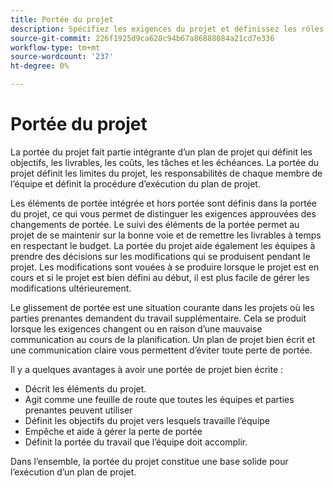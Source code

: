 ```yaml
---
title: Portée du projet
description: Spécifiez les exigences du projet et définissez les rôles et les responsabilités dans le plan de votre projet.
source-git-commit: 226f1925d9ca628c94b67a86888084a21cd7e336
workflow-type: tm+mt
source-wordcount: '237'
ht-degree: 0%

---
```



# Portée du projet

La portée du projet fait partie intégrante d’un plan de projet qui définit les objectifs, les livrables, les coûts, les tâches et les échéances. La portée du projet définit les limites du projet, les responsabilités de chaque membre de l’équipe et définit la procédure d’exécution du plan de projet.

Les éléments de portée intégrée et hors portée sont définis dans la portée du projet, ce qui vous permet de distinguer les exigences approuvées des changements de portée. Le suivi des éléments de la portée permet au projet de se maintenir sur la bonne voie et de remettre les livrables à temps en respectant le budget. La portée du projet aide également les équipes à prendre des décisions sur les modifications qui se produisent pendant le projet. Les modifications sont vouées à se produire lorsque le projet est en cours et si le projet est bien défini au début, il est plus facile de gérer les modifications ultérieurement.

Le glissement de portée est une situation courante dans les projets où les parties prenantes demandent du travail supplémentaire. Cela se produit lorsque les exigences changent ou en raison d’une mauvaise communication au cours de la planification. Un plan de projet bien écrit et une communication claire vous permettent d’éviter toute perte de portée.

Il y a quelques avantages à avoir une portée de projet bien écrite :

- Décrit les éléments du projet.
- Agit comme une feuille de route que toutes les équipes et parties prenantes peuvent utiliser
- Définit les objectifs du projet vers lesquels travaille l’équipe
- Empêche et aide à gérer la perte de portée
- Définit la portée du travail que l’équipe doit accomplir.

Dans l’ensemble, la portée du projet constitue une base solide pour l’exécution d’un plan de projet.
